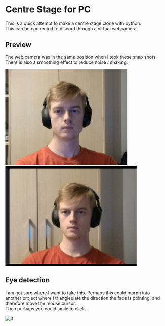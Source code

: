 #  Centre Stage for PC
This is a quick attempt to make a centre stage clone with python.  
This can be connected to discord through a virtual webcamera

## Preview
The web camera was in the same position when I took these snap shots.
There is also a smoothing effect to reduce noise / shaking.

![1](https://github.com/John-Moore-UOA/Center-Stage-PC/blob/main/Screenshot%202025-03-11%20211855.png)
![2](https://github.com/John-Moore-UOA/Center-Stage-PC/blob/main/Screenshot%202025-03-11%20211930.png)

## Eye detection
I am not sure where I want to take this.
Perhaps this could morph into another project where I triangleulate the direction the face is pointing, and therefore move the mouse cursor.  
Then purhaps you could smile to click.

![3](https://github.com/John-Moore-UOA/Centre-Stage-PC/blob/main/eye%20detection.png)

